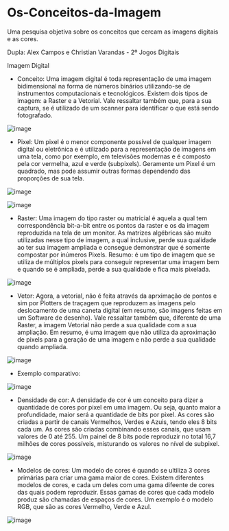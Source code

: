 # Os-Conceitos-da-Imagem
Uma pesquisa objetiva sobre os conceitos que cercam as imagens digitais e as cores.

Dupla: Alex Campos e Christian Varandas - 2º Jogos Digitais

Imagem Digital

 * Conceito: Uma imagem digital é toda representação de uma imagem bidimensional na forma de números binários utilizando-se de instrumentos computacionais e tecnológicos. Existem dois tipos de imagem: a Raster e a Vetorial. Vale ressaltar também que, para a sua captura, se é utilizado de um scanner para identificar o que está sendo fotografado.
   
![image](https://github.com/Alex2024Campos/Os-Conceitos-da-Imagem/assets/160960774/f7653d4e-2d39-46ae-8181-e142f889e715)


 * Pixel: Um pixel é o menor componente possível de qualquer imagem digital ou eletrônica e é utilizado para a representação de imagens em uma tela, como por exemplo, em televisões modernas e é composto pela cor vermelha, azul e verde (subpixels). Geramente um Pixel é um quadrado, mas pode assumir outras formas dependendo das proporções de sua tela.

![image](https://github.com/Alex2024Campos/Os-Conceitos-da-Imagem/assets/160960774/da281768-3d8b-4f04-8b62-312e32b1a00c)

![image](https://github.com/Alex2024Campos/Os-Conceitos-da-Imagem/assets/160960774/468a77f4-728e-4a40-ae49-b448fd171a99)



 * Raster: Uma imagem do tipo raster ou matricial é aquela a qual tem correspondência bit-a-bit entre os pontos da raster e os da imagem reproduzida na tela de um monitor. As matrizes algébricas são muito utilizadas nesse tipo de imagem, a qual inclusive, perde sua qualidade ao ter sua imagem ampliada e consegue demonstrar que é somente compostar por inúmeros Pixels. Resumo: é um tipo de imagem que se  utiliza de múltiplos pixels para conseguir representar uma imagem bem e quando se é ampliada, perde a sua qualidade e fica mais pixelada.

![image](https://github.com/Alex2024Campos/Os-Conceitos-da-Imagem/assets/160960774/a526281e-e53d-420a-b4e8-dd60fefc6321)

 * Vetor: Agora, a vetorial, não é feita através da aprximação de pontos e sim por Plotters de traçagem que reproduzem as imagens pelo deslocamento de uma caneta digital (em resumo, são imagens feitas em um Software de desenho). Vale ressaltar também que, diferente de uma Raster, a imagem Vetorial não perde a sua qualidade com a sua ampliação. Em resumo, é uma imagem que não utiliza da aproximação de pixels para a geração de uma imagem e não perde a sua qualidade quando ampliada.

![image](https://github.com/Alex2024Campos/Os-Conceitos-da-Imagem/assets/160960774/84a18488-9458-4b63-8e84-ebec99bea797)



* Exemplo comparativo: 

![image](https://github.com/Alex2024Campos/Os-Conceitos-da-Imagem/assets/160960774/c6906cf3-af31-4af0-9704-0a0a7252f1aa)



 * Densidade de cor: A densidade de cor é um conceito para dizer a quantidade de cores por pixel em uma imagem. Ou seja, quanto maior a profundidade, maior será a quantidade de bits por pixel. As cores são criadas a partir de canais Vermelhos, Verdes e Azuis, tendo eles 8 bits cada um. As cores são criadas combinando esses canais, que usam valores de 0 até 255. Um painel de 8 bits pode reproduzir no total 16,7 milhões de cores possíveis, misturando os valores no nível de subpixel.

![image](https://github.com/Alex2024Campos/Os-Conceitos-da-Imagem/assets/162368958/4bf10641-29a8-4f51-a203-20e38cf5e79b)



 * Modelos de cores: Um modelo de cores é quando se ultiliza 3 cores primárias para criar uma gama maior de cores. Existem diferentes modelos de cores, e cada um deles com uma gama difeente de cores das quais podem reproduzir. Essas gamas de cores que cada modelo produz são chamadas de espaços de cores. Um exemplo é o modelo RGB, que são as cores Vermelho, Verde e Azul.

![image](https://github.com/Alex2024Campos/Os-Conceitos-da-Imagem/assets/162368958/1c77289b-3e38-45f5-9e8a-1193e43befc5)
